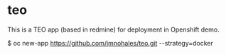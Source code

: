 # teo

This is a TEO app (based in redmine) for deployment in Openshift demo.

$ oc new-app https://github.com/jmnohales/teo.git --strategy=docker
